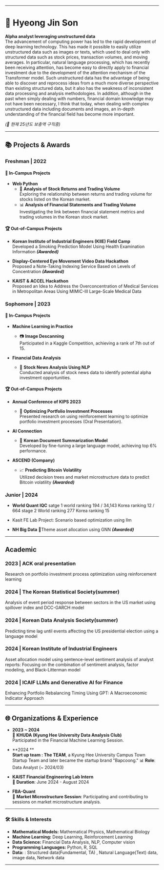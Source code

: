 
---

# 🌟 Hyeong Jin Son

**Alpha analyst leveraging unstructured data**  
The advancement of computing power has led to the rapid development of deep learning technology. This has made it possible to easily utilize unstructured data such as images or texts, which used to deal only with structured data such as stock prices, transaction volumes, and moving averages. In particular, natural language processing, which has recently been receiving attention, has become easy to directly apply to financial investment due to the development of the attention mechanism of the Transformer model. Such unstructured data has the advantage of being able to discover and reprocess ideas from a much more diverse perspective than existing structured data, but it also has the weakness of inconsistent data processing and analysis methodologies. In addition, although in the past when simply dealing with numbers, financial domain knowledge may not have been necessary, I think that today, when dealing with complex unstructured data including documents and images, an in-depth understanding of the financial field has become more important.

*(📌 현재 25년도 보충역 구직중)*

---

## 📚 Projects & Awards

### Freshman | 2022

#### 📌 In-Campus Projects
- **Web Python**
  - 🧐 **Analysis of Stock Returns and Trading Volume**  
    Exploring the relationship between returns and trading volume for stocks listed on the Korean market.
  - 📊 **Analysis of Financial Statements and Trading Volume**  
    Investigating the link between financial statement metrics and trading volumes in the Korean stock market.

#### 🏆 Out-of-Campus Projects
- **Korean Institute of Industrial Engineers (KIIE) Field Camp**  
  Developed a Smoking Prediction Model Using Health Examination Information ***(Awarded)***

- **Display-Centered Eye Movement Video Data Hackathon**  
  Proposed a Note-Taking Indexing Service Based on Levels of Concentration ***(Awarded)***

- **KAIST & ACCEL Hackathon**  
  Proposed an Idea to Address the Overconcentration of Medical Services in Metropolitan Areas Using MIMIC-III Large-Scale Medical Data

### Sophomore | 2023

#### 📌 In-Campus Projects
- **Machine Learning in Practice**  
  - 📷 **Image Descanning**  
    Participated in a Kaggle Competition, achieving a rank of 7th out of 15.

- **Financial Data Analysis**  
  - 📰 **Stock News Analysis Using NLP**  
    Conducted analysis of stock news data to identify potential alpha investment opportunities.

#### 🏆 Out-of-Campus Projects
- **Annual Conference of KIPS 2023**  
  - 🧠 **Optimizing Portfolio Investment Processes**  
    Presented research on using reinforcement learning to optimize portfolio investment processes (Oral Presentation).

- **AI Connection**  
  - 📝 **Korean Document Summarization Model**  
    Developed by fine-tuning a large language model, achieving top 6% performance.

- **ASCEND (Company)**  
  - 📈 **Predicting Bitcoin Volatility**  
    Utilized decision trees and market microstructure data to predict Bitcoin volatility ***(Awarded)***

### Junior | 2024
- **World Quant IQC**
satge 1
  world ranking 194 / 34,143
  Korea ranking 12 / 664
stage 2
  World ranking 277
  Korea ranking 15
  
- Kasit FE Lab Project: Scenario based optimization using llm

- **NH Big Data**
Theme asset allocation using GNN ***(Awarded)***


---
## Academic

### 2023 | ACK oral presentation
  Research on portfolio investment process optimization using reinforcement learning
  
### 2024 | The Korean Statistical Society(summer)
  Analysis of event period response between sectors in the US market using spillover index and DCC-GARCH model
  
### 2024 | Korean Data Analysis Society(summer)
  Predicting time lag until events affecting the US presidential election using a language model
  
### 2024 | Korean Institute of Industrial Engineers
  Asset allocation model using sentence-level sentiment analysis of analyst reports: Focusing on the combination of sentiment analysis, factor modeling, and Black-Litterman model
  
### 2024 | ICAIF LLMs and Generative AI for Finance
  Enhancing Portfolio Rebalancing Timing Using GPT: A Macroeconomic Indicator Approach

---

## 🌐 Organizations & Experience

- **2023 ~ 2024**  
  🧮 **KHUDA (Kyung Hee University Data Analysis Club)**  
  Participated in the Financial Machine Learning Session.

- **2024 **  
  **Start up team : The TEAM**, a Kyung Hee University Campus Town Startup Team and later became the startup brand "Bapcoong."
  📊 **Role**: Data Analyst (~ 2024/03)

- **KAIST Financial Engineering Lab Intern**  
  🏢 **Duration**: June 2024 - August 2024

- **FBA-Quant**  
  🏦 **Market Microstructure Session**: Participating and contributing to sessions on market microstructure analysis.
---

### 🛠️ Skills & Interests

- **Mathematical Models:** Mathematical Physics, Mathematical Biology  
- **Machine Learning:** Deep Learning, Reinforcement Learning  
- **Data Science:** Financial Data Analysis, NLP, Computer vision  
- **Programming Languages:** Python, R, SQL
- **Data:** : Structured data(Fundamental, TA) , Natural Language(Text) data, image data, Network data

---

